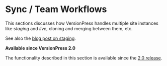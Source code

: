 # Sync / Team Workflows

This sections discusses how VersionPress handles multiple site instances like *staging* and *live*, cloning and merging between them, etc.

See also the [blog post on staging](http://blog.versionpress.net/2015/09/versionpress-2-0-staging/).

<div class="note">
 
  **Available since VersionPress 2.0**
 
  The functionality described in this section is available since the [2.0 release](./release-notes/2.0).
 
</div>
